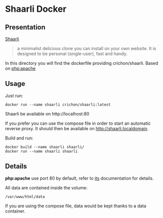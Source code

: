 # Shaarli Docker

## Presentation

[Shaarli](http://sebsauvage.net/wiki/doku.php?id=php:shaarli)

> a minimalist delicious clone you can install on your own website. It is designed to be personal (single-user), fast and handy.

In this directory you will find the dockerfile providing crichon/shaarli.
Based on [php:apache](https://registry.hub.docker.com/_/php/)

## Usage

Just run:

    docker run --name shaarli crichon/shaarli:latest

Shaarli be available on http://localhost:80

If you prefer you can use the compose file in order to start an automatic reverse proxy.
It should then be available on http://shaarli.localdomain.


Build and run:

    docker build --name shaarli shaarli/
    docker run --name shaarli shaarli

## Details

**php:apache** use port 80 by default, refer to [its](https://registry.hub.docker.com/_/php/) documentation for details.

All data are contained inside the volume:

    /var/www/html/data

If you are using the compose file, data would be kept thanks to a data container.
